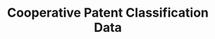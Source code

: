 ---
bigquery: https://console.cloud.google.com/bigquery?p=patents-public-data&d=cpc&page=dataset
citation: '“Cooperative Patent Classification” by the EPO and USPTO, for public use. '
contributors: EPO, USPTO
cost: None
description: Cooperative Patent Classification Data contains the scheme and definitions
  of the Cooperative Patent Classification system for classifying patent documents.
  The CPC is the result of a partnership between the EPO and the USPTO in their joint
  effort to develop a common, internationally compatible classification system for
  technical documents, in particular patent publications, which will be used by both
  offices in the patent granting process
documentation: https://www.cooperativepatentclassification.org/cpcSchemeAndDefinitions
last_edit: 04/11/2022, 22:59:53
location: https://www.cooperativepatentclassification.org/index
maintained_by: USPTO, EPO
schema_fields:
- childGroups
- parents
- status
- notAllocatable
- titlePart
- dateRevised
- symbol
- synonyms
- additional_only
- informative_references
- children
- application_references
- child_groups
- residualReferences
- breakdown_code
- date_revised
- informativeReferences
- breakdownCode
- residual_references
- titleFull
- title_part
- glossary
- ipcConcordant
- title_full
- ipc_concordant
- not_allocatable
- applicationReferences
- level
- limiting_references
- limitingReferences
- sizeCache
- definition
shortname: cooperative_patent_classification
tags:
- patents
- science
title: Cooperative Patent Classification Data
uuid: 984374a7-16e9-4b35-9445-458daceb01bf
---